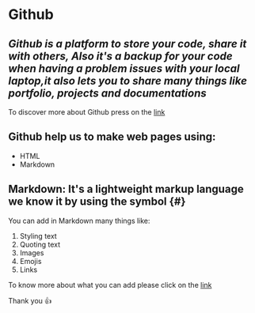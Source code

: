 # Github 
## _Github is a platform to store your code, share it with others, Also it's a backup for your code when having a problem issues with your local laptop,it also lets you to share many things like portfolio, projects and documentations_
To discover more about Github press on the [link](https://pages.github.com/)
## Github help us to make web pages using:
- HTML
- Markdown
## Markdown: It's a lightweight markup language we know it by using the symbol {#}
You can add in Markdown many things like:
1. Styling text
2. Quoting text
3. Images
4. Emojis
5. Links

To know more about what you can add please click on the [link](https://guides.github.com/features/mastering-markdown/)

Thank you :+1: 
